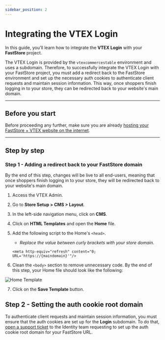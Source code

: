 ```yaml
---
sidebar_position: 2
---
```


# Integrating the VTEX Login

In this guide, you'll learn how to integrate the **VTEX Login** with your **FastStore** project.

The VTEX Login is provided by the `vtexcommercestable` environment and uses a subdomain. Therefore, to successfully integrate the VTEX Login with your FastStore project, you must add a redirect back to the FastStore environment and set up the necessary auth cookies to authenticate client requests and maintain session information. This way, once shoppers finish logging in to your store, they can be redirected back to your website's main domain.

---

## Before you start

Before proceeding any further, make sure you are already [hosting your FastStore + VTEX website on the internet](/how-to-guides/platform-integration/vtex/hosting-a-faststore-vtex-website).

---

## Step by step

### Step 1 - Adding a redirect back to your FastStore domain

By the end of this step, changes will be live to all end-users, meaning that once shoppers finish logging in to your store, they will be redirected back to your website's main domain.

1. Access the VTEX Admin.
2. Go to **Store Setup > CMS > Layout**.
3. In the left-side navigation menu, click on **CMS**.
4. Click on **HTML Templates** and open the **Home** file.
5. Add the following script to the Home's `<head>`.
   - *Replace the value between curly brackets with your store domain.*
   
   ```xhtml
   <meta http-equiv="refresh" content="0; URL='https://{maindomain}'"/>
   ```

6. Clean the `<body>` section to remove unnecessary code. By the end of this step, your Home file should look like the following:

  ![Home Template](/img/how-to-guides/home-template.png)

7. Click on the **Save Template** button.

## Step 2 - Setting the auth cookie root domain 

To authenticate client requests and maintain session information, you must ensure that the auth cookies are set up for the **Login** subdomain. To do that, [open a support ticket](https://help-tickets.vtex.com/smartlink/sso/login/zendesk) to the Identity team requesting to set up the auth cookie root domain for your FastStore URL.
